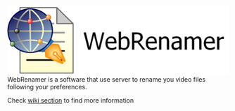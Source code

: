 ![WebRenamer logo](https://raw.githubusercontent.com/mrwinch/WebRenamer/master/Images/logo_1280.png)
WebRenamer is a software that use server to rename you video files following your preferences.

Check [wiki section](https://github.com/mrwinch/WebRenamer/wiki) to find more information
